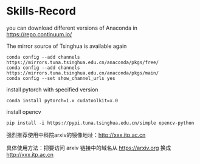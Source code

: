 # Skills-Record

you can download different versions of Anaconda in https://repo.continuum.io/

The mirror source of Tsinghua is available again

```
conda config --add channels https://mirrors.tuna.tsinghua.edu.cn/anaconda/pkgs/free/
conda config --add channels https://mirrors.tuna.tsinghua.edu.cn/anaconda/pkgs/main/
conda config --set show_channel_urls yes
```

install pytorch with specified version
```
conda install pytorch=1.x cudatoolkit=x.0
```
install opencv
```
pip install -i https://pypi.tuna.tsinghua.edu.cn/simple opencv-python

```

强烈推荐使用中科院arxiv的镜像地址：http://xxx.itp.ac.cn

具体使用方法：把要访问 arxiv 链接中的域名从 https://arxiv.org 换成 http://xxx.itp.ac.cn 

